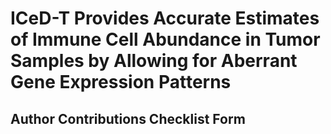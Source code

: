 # ICeD-T Provides Accurate Estimates of Immune Cell Abundance in Tumor Samples by Allowing for Aberrant Gene Expression Patterns


## Author Contributions Checklist Form